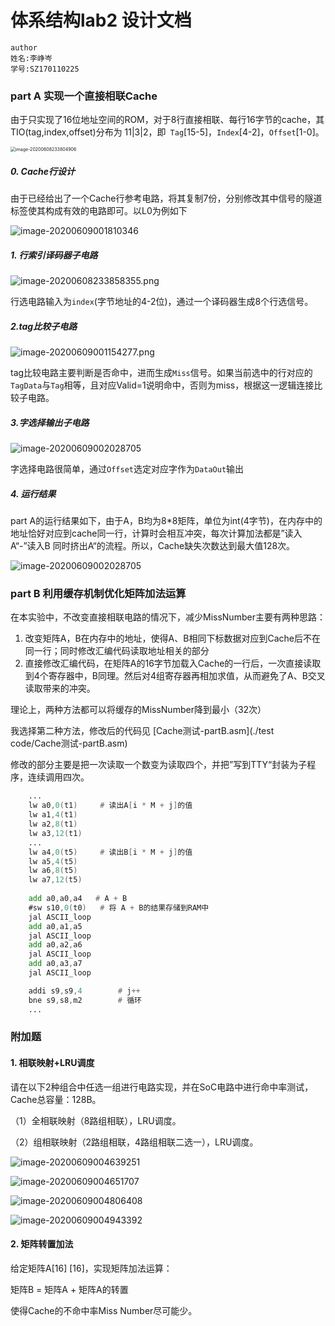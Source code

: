 # 体系结构lab2 设计文档

```
author
姓名:李峥岑 
学号:SZ170110225
```

### part A 实现一个直接相联Cache

 由于只实现了16位地址空间的ROM，对于8行直接相联、每行16字节的cache，其TIO(tag,index,offset)分布为 11|3|2，即` Tag`[15-5]，`Index`[4-2]，`Offset`[1-0]。

<img src="img/image-20200608233804906.png" alt="image-20200608233804906" style="zoom:50%;" />

##### 0. Cache行设计

由于已经给出了一个Cache行参考电路，将其复制7份，分别修改其中信号的隧道标签使其构成有效的电路即可。以L0为例如下

![image-20200609001810346](img/image-20200609001810346.png)

##### 1. 行索引译码器子电路



![image-20200608233858355.png](img/image-20200608233858355.png)

 行选电路输入为`index`(字节地址的4-2位)，通过一个译码器生成8个行选信号。

##### 2.tag比较子电路

![image-20200609001154277.png](img/image-20200609001154277.png)

 tag比较电路主要判断是否命中，进而生成`Miss`信号。如果当前选中的行对应的`TagData`与`Tag`相等，且对应Valid=1说明命中，否则为miss，根据这一逻辑连接比较子电路。

##### 3.字选择输出子电路



![image-20200609002028705](img\image-20200609001600112.png)

字选择电路很简单，通过`Offset`选定对应字作为`DataOut`输出

##### 4. 运行结果

part A的运行结果如下，由于A，B均为8*8矩阵，单位为int(4字节)，在内存中的地址恰好对应到cache同一行，计算时会相互冲突，每次计算加法都是”读入A“-”读入B 同时挤出A“的流程。所以，Cache缺失次数达到最大值128次。

![image-20200609002028705](img\image-20200609002028705.png)



### part B 利用缓存机制优化矩阵加法运算

在本实验中，不改变直接相联电路的情况下，减少MissNumber主要有两种思路：

1. 改变矩阵A，B在内存中的地址，使得A、B相同下标数据对应到Cache后不在同一行；同时修改汇编代码读取地址相关的部分
2. 直接修改汇编代码，在矩阵A的16字节加载入Cache的一行后，一次直接读取到4个寄存器中，B同理。然后对4组寄存器再相加求值，从而避免了A、B交叉读取带来的冲突。

理论上，两种方法都可以将缓存的MissNumber降到最小（32次）

我选择第二种方法，修改后的代码见 [Cache测试-partB.asm](./test code/Cache测试-partB.asm)

修改的部分主要是把一次读取一个数变为读取四个，并把”写到TTY“封装为子程序，连续调用四次。

```asm
	...
	lw a0,0(t1)     # 读出A[i * M + j]的值
    lw a1,4(t1)
	lw a2,8(t1)
    lw a3,12(t1)
	...
    lw a4,0(t5)     # 读出B[i * M + j]的值
    lw a5,4(t5)
    lw a6,8(t5)
    lw a7,12(t5)
	
    add a0,a0,a4   # A + B
    #sw s10,0(t0)   # 将 A + B的结果存储到RAM中
    jal ASCII_loop
	add a0,a1,a5
	jal ASCII_loop
    add a0,a2,a6
    jal ASCII_loop
    add a0,a3,a7
    jal ASCII_loop

    addi s9,s9,4        # j++
    bne s9,s8,m2        # 循环
	...

```

### 附加题



#### 1. 相联映射+LRU调度

请在以下2种组合中任选一组进行电路实现，并在SoC电路中进行命中率测试，Cache总容量：128B。

（1）全相联映射（8路组相联），LRU调度。

（2）组相联映射（2路组相联，4路组相联二选一），LRU调度。

![image-20200609004639251](img\image-20200609004639251.png)

![image-20200609004651707](img\image-20200609004651707.png)

![image-20200609004806408](img\image-20200609004806408.png)

![image-20200609004943392](.\img\image-20200609004943392.png)

#### 2. 矩阵转置加法

给定矩阵A[16] [16]，实现矩阵加法运算：

矩阵B = 矩阵A + 矩阵A的转置

使得Cache的不命中率Miss Number尽可能少。

